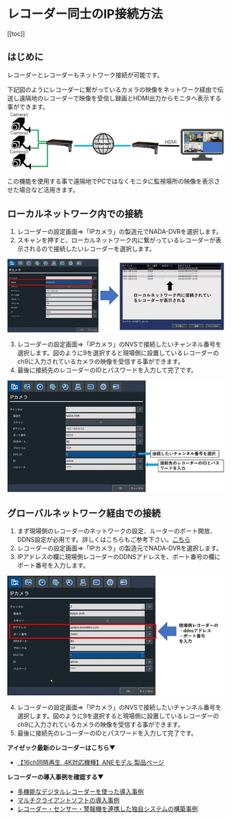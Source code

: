 # レコーダー同士のIP接続方法

[[toc]]

## はじめに

レコーダーとレコーダーもネットワーク接続が可能です。

下記図のようにレコーダーに繋がっているカメラの映像をネットワーク経由で伝送し遠隔地のレコーダーで映像を受信し録画とHDMI出力からモニタへ表示する事ができます。
![レコーダーとレコーダーのIP接続機能](./images/function-ip-connection/001.jpg)

この機能を使用する事で遠隔地でPCではなくモニタに監視場所の映像を表示させた場合など活用きます。

## ローカルネットワーク内での接続

1. レコーダーの設定画面⇒「IPカメラ」の製造元でNADA-DVRを選択します。
2. スキャンを押すと、ローカルネットワーク内に繋がっているレコーダーが表示されるので接続したいレコーダーを選択します。
   
![レコーダーとレコーダーのIP接続機能手順１](./images/function-ip-connection/002.jpg)

3. レコーダーの設定画面⇒「IPカメラ」のNVSで接続したいチャンネル番号を選択します。図のように9を選択すると現場側に設置しているレコーダーのch9に入力されているカメラの映像を受信する事ができます。
4. 最後に接続先のレコーダーのIDとパスワードを入力して完了です。

![レコーダーとレコーダーのIP接続機能手順2](./images/function-ip-connection/003.jpg)

## グローバルネットワーク経由での接続

1. まず現場側のレコーダーのネットワークの設定、ルーターのポート開放、DDNS設定が必用です。詳しくはこちらもご参考下さい。[こちら](https://isecj.jp/manual/recorder/faq05-remote-viewer.html)
2. レコーダーの設定画面⇒「IPカメラ」の製造元でNADA-DVRを選択します。
3. IPアドレスの欄に現場側レコーダーのDDNSアドレスを、ポート番号の欄にポート番号を入力します。
   
![レコーダーとレコーダーのIP接続機能手順3](./images/function-ip-connection/004.jpg)

4. レコーダーの設定画面⇒「IPカメラ」のNVSで接続したいチャンネル番号を選択します。図のように9を選択すると現場側に設置しているレコーダーのch9に入力されているカメラの映像を受信する事ができます。
5. 最後に接続先のレコーダーのIDとパスワードを入力して完了です。

**アイゼック最新のレコーダーはこちら▼**
- [【16ch同時再生, 4K対応機種】ANEモデル 製品ページ](https://isecj.jp/recorder/recorder-ane)

**レコーダーの導入事例を確認する▼**
- [多機能なデジタルレコーダーを使った導入事例](https://isecj.jp/case/security-enhancement)
- [マルチクライアントソフトの導入事例](https://isecj.jp/case/netcafe-camera)
- [レコーダー・センサー・警報機を連携した独自システムの構築事例](https://isecj.jp/case/system-design)